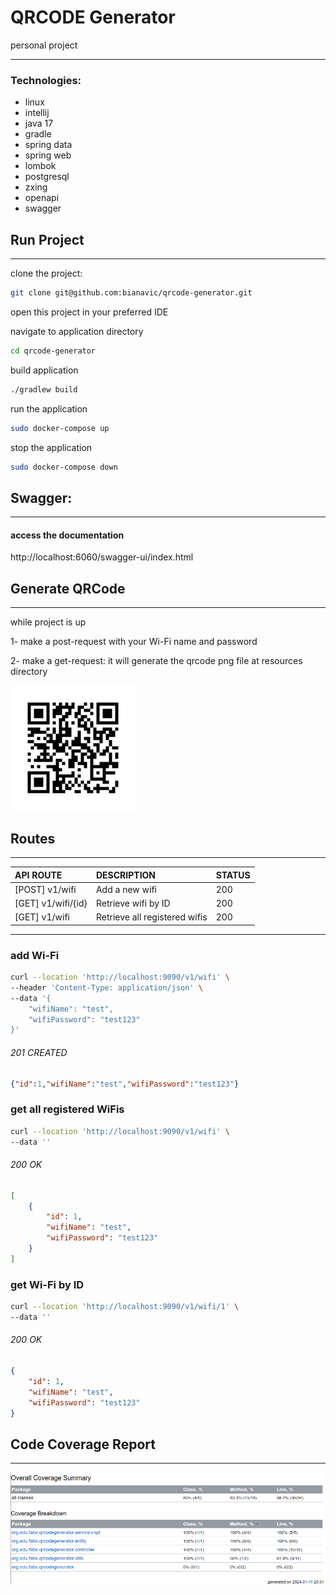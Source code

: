 # QRCODE Generator
personal project

--- 

### Technologies:
- linux
- intellij
- java 17
- gradle
- spring data
- spring web
- lombok
- postgresql
- zxing
- openapi
- swagger

## Run Project

--- 

clone the project:
```bash
git clone git@github.com:bianavic/qrcode-generator.git
```
open this project in your preferred IDE


navigate to application directory
```bash
cd qrcode-generator
```
build application
```bash
./gradlew build
```
run the application
```bash
sudo docker-compose up
```
stop the application
```bash
sudo docker-compose down
```

## Swagger: 

---

#### access the documentation
http://localhost:6060/swagger-ui/index.html

## Generate QRCode

---

while project is up

1- make a post-request with your Wi-Fi name and password

2- make a get-request: it will generate the qrcode png file at resources directory

<img src="src/main/resources/qrcodes/test1-QRCODE.png" width="200" height="200">

## Routes

---

| API ROUTE		                | DESCRIPTION                   | STATUS |
|:--------------------------------|:------------------------------|:-------|
| [POST] v1/wifi                  | Add a new wifi                | 200    |
| [GET] v1/wifi/{id}              | Retrieve wifi by ID           | 200    |
| [GET] v1/wifi	               | Retrieve all registered wifis | 200    |

---

### add Wi-Fi
```bash
curl --location 'http://localhost:9090/v1/wifi' \
--header 'Content-Type: application/json' \
--data '{
    "wifiName": "test",
    "wifiPassword": "test123"
}'
```
###### 201 CREATED
``` json
{"id":1,"wifiName":"test","wifiPassword":"test123"}
```

### get all registered WiFis
```bash
curl --location 'http://localhost:9090/v1/wifi' \
--data ''
```
###### 200 OK
``` json
[
    {
        "id": 1,
        "wifiName": "test",
        "wifiPassword": "test123"
    }
]
```

### get Wi-Fi by ID
```bash
curl --location 'http://localhost:9090/v1/wifi/1' \
--data ''
```
###### 200 OK
``` json
{
    "id": 1,
    "wifiName": "test",
    "wifiPassword": "test123"
}
```

## Code Coverage Report

---

![codecoverage.png](img/codecoverage.png)

